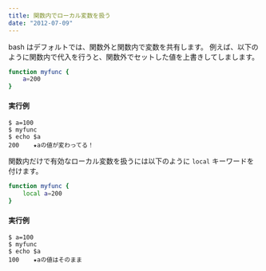 ```yaml
---
title: 関数内でローカル変数を扱う
date: "2012-07-09"
---
```


bash はデフォルトでは、関数外と関数内で変数を共有します。
例えば、以下のように関数内で代入を行うと、関数外でセットした値を上書きしてしまします。

```bash
function myfunc {
    a=200
}
```

#### 実行例

```
$ a=100
$ myfunc
$ echo $a
200    ★aの値が変わってる！
```

関数内だけで有効なローカル変数を扱うには以下のように `local` キーワードを付けます。

```bash
function myfunc {
    local a=200
}
```

#### 実行例

```
$ a=100
$ myfunc
$ echo $a
100    ★aの値はそのまま
```

